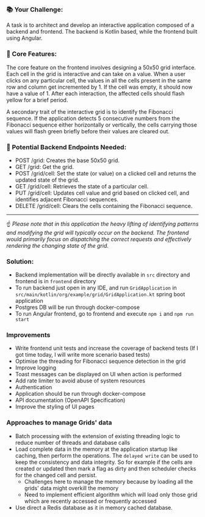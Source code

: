 ### :books: Your Challenge:

A task is to architect and develop an interactive application composed of a backend and frontend. The backend is Kotlin based, while the frontend built using Angular.

### :dart: Core Features:

The core feature on the frontend involves designing a 50x50 grid interface. Each cell in the grid is interactive and can take on a value. When a user clicks on any particular cell, the values in all the cells present in the same row and column get incremented by 1. If the cell was empty, it should now have a value of 1. After each interaction, the affected cells should flash yellow for a brief period.

A secondary trait of the interactive grid is to identify the Fibonacci sequence. If the application detects 5 consecutive numbers from the Fibonacci sequence either horizontally or vertically, the cells carrying those values will flash green briefly before their values are cleared out.

### :link: Potential Backend Endpoints Needed:

- POST /grid: Creates the base 50x50 grid.
- GET /grid: Get the grid.
- POST /grid/cell: Set the state (or value) on a clicked cell and returns the updated state of the grid.
- GET /grid/cell: Retrieves the state of a particular cell.
- PUT /grid/cell: Updates cell value and grid based on clicked cell, and identifies adjacent Fibonacci sequences.
- DELETE /grid/cell: Clears the cells containing the Fibonacci sequence.

---

:point_up: *Please note that in this application the heavy lifting of identifying patterns and modifying the grid will typically occur on the backend. The frontend would primarily focus on dispatching the correct requests and effectively rendering the changing state of the grid.*


### Solution: 
- Backend implementation will be directly available in `src` directory and frontend is in `frontend` directory
- To run backend just open in any IDE, and run `GridApplication` in `src/main/kotlin/org/example/grid/GridApplication.kt` spring boot application
- Postgres DB will be run through docker-compose
- To run Angular frontend, go to frontend and execute `npm i` and `npm run start`

### Improvements
- Write frontend unit tests and increase the coverage of backend tests (If I got time today, I will write more scenario based tests)
- Optimise the threading for Fibonacci sequence detection in the grid
- Improve logging
- Toast messages can be displayed on UI when action is performed
- Add rate limiter to avoid abuse of system resources
- Authentication
- Application should be run through docker-compose
- API documentation (OpenAPI Specification)
- Improve the styling of UI pages

### Approaches to manage Grids' data
- Batch processing with the extension of existing threading logic to reduce number of threads and database calls
- Load complete data in the memory at the application startup like caching, then perform the operations.
  The `delayed write` can be used to keep the consistency and data integrity. So for example if the cells are created or updated
  then mark a flag as dirty and then scheduler checks for the changed cell and persist.
  - Challenges here to manage the memory because by loading all the grids' data might overkill the memory
  - Need to implement efficient algorithm which will load only those grid which are recently accessed or frequently accessed
- Use direct a Redis database as it in memory cached database.
